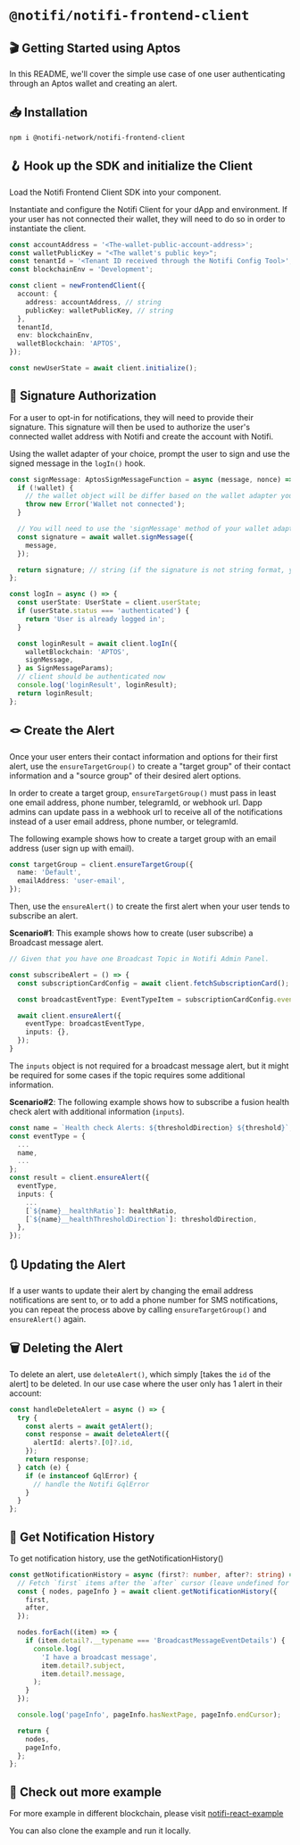 # `@notifi/notifi-frontend-client`

## 🎬 Getting Started using Aptos

In this README, we'll cover the simple use case of one user authenticating through an Aptos wallet and creating an alert.

## 📥 Installation

```
npm i @notifi-network/notifi-frontend-client
```

## 🪝 Hook up the SDK and initialize the Client

Load the Notifi Frontend Client SDK into your component.

Instantiate and configure the Notifi Client for your dApp and environment. If your user has not connected their wallet, they will need to do so in order to instantiate the client.

```ts
const accountAddress = '<The-wallet-public-account-address>';
const walletPublicKey = "<The wallet's public key>";
const tenantId = '<Tenant ID received through the Notifi Config Tool>';
const blockchainEnv = 'Development';

const client = newFrontendClient({
  account: {
    address: accountAddress, // string
    publicKey: walletPublicKey, // string
  },
  tenantId,
  env: blockchainEnv,
  walletBlockchain: 'APTOS',
});

const newUserState = await client.initialize();
```

## 🔏 Signature Authorization

For a user to opt-in for notifications, they will need to provide their signature. This signature will then be used to authorize the user's connected wallet address with Notifi and create the account with Notifi.

Using the wallet adapter of your choice, prompt the user to sign and use the signed message in the `logIn()` hook.

```ts
const signMessage: AptosSignMessageFunction = async (message, nonce) => {
  if (!wallet) {
    // the wallet object will be differ based on the wallet adapter you use
    throw new Error('Wallet not connected');
  }

  // You will need to use the 'signMessage' method of your wallet adapter to sign the message.
  const signature = await wallet.signMessage({
    message,
  });

  return signature; // string (if the signature is not string format, you will need to convert it to string)
};

const logIn = async () => {
  const userState: UserState = client.userState;
  if (userState.status === 'authenticated') {
    return 'User is already logged in';
  }

  const loginResult = await client.logIn({
    walletBlockchain: 'APTOS',
    signMessage,
  } as SignMessageParams);
  // client should be authenticated now
  console.log('loginResult', loginResult);
  return loginResult;
};
```

## 🪢 Create the Alert

Once your user enters their contact information and options for their first alert, use the `ensureTargetGroup()` to create a "target group" of their contact information and a "source group" of their desired alert options.

In order to create a target group, `ensureTargetGroup()` must pass in least one email address, phone number, telegramId, or webhook url. Dapp admins can update pass in a webhook url to receive all of the notifications instead of a user email address, phone number, or telegramId.

The following example shows how to create a target group with an email address (user sign up with email).

```ts
const targetGroup = client.ensureTargetGroup({
  name: 'Default',
  emailAddress: 'user-email',
});
```

Then, use the `ensureAlert()` to create the first alert when your user tends to subscribe an alert.

**Scenario#1**: This example shows how to create (user subscribe) a Broadcast message alert.

```ts
// Given that you have one Broadcast Topic in Notifi Admin Panel.

const subscribeAlert = () => {
  const subscriptionCardConfig = await client.fetchSubscriptionCard();

  const broadcastEventType: EventTypeItem = subscriptionCardConfig.eventTypes[0];

  await client.ensureAlert({
    eventType: broadcastEventType,
    inputs: {},
  });
}

```

The `inputs` object is not required for a broadcast message alert, but it might be required for some cases if the topic requires some additional information.

**Scenario#2**: The following example shows how to subscribe a fusion health check alert with additional information (`inputs`).

```ts
const name = `Health check Alerts: ${thresholdDirection} ${threshold}`;
const eventType = {
  ...
  name,
  ...
};
const result = client.ensureAlert({
  eventType,
  inputs: {
    ...
    [`${name}__healthRatio`]: healthRatio,
    [`${name}__healthThresholdDirection`]: thresholdDirection,
  },
});
```

## 🔃 Updating the Alert

If a user wants to update their alert by changing the email address notifications are sent to, or to add a phone number for SMS notifications, you can repeat the process above by calling `ensureTargetGroup()` and `ensureAlert()` again.

## 🗑 Deleting the Alert

To delete an alert, use `deleteAlert()`, which simply [takes the `id` of the alert] to be deleted. In our use case where the user only has 1 alert in their account:

```ts
const handleDeleteAlert = async () => {
  try {
    const alerts = await getAlert();
    const response = await deleteAlert({
      alertId: alerts?.[0]?.id,
    });
    return response;
  } catch (e) {
    if (e instanceof GqlError) {
      // handle the Notifi GqlError
    }
  }
};
```

## 🔔 Get Notification History

To get notification history, use the getNotificationHistory()

```ts
const getNotificationHistory = async (first?: number, after?: string) => {
  // Fetch `first` items after the `after` cursor (leave undefined for first page)
  const { nodes, pageInfo } = await client.getNotificationHistory({
    first,
    after,
  });

  nodes.forEach((item) => {
    if (item.detail?.__typename === 'BroadcastMessageEventDetails') {
      console.log(
        'I have a broadcast message',
        item.detail?.subject,
        item.detail?.message,
      );
    }
  });

  console.log('pageInfo', pageInfo.hasNextPage, pageInfo.endCursor);

  return {
    nodes,
    pageInfo,
  };
};
```

## 📝 Check out more example

For more example in different blockchain, please visit [notifi-react-example](https://github.com/notifi-network/notifi-sdk-ts/blob/main/packages/notifi-react-example/src/FrontendClient/SolanaFrontendClient.tsx)

You can also clone the example and run it locally.
